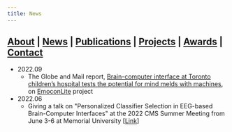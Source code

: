 ```yaml
---
title: News
---
```


## [About](index.md) | [News](news.md) | [Publications](publications.md) | [Projects](projects.md) | [Awards](awards.md) | [Contact](contact.md)

- 2022.09
  - The Globe and Mail report, [Brain-computer interface at Toronto children’s hospital tests the potential for mind melds with machines](https://www.theglobeandmail.com/canada/article-brain-computer-interface-at-toronto-childrens-hospital-tests-the/), on [EmoconLite](https://jranaraki.github.io/projects.html) project
- 2022.06
  - Giving a talk on "Personalized Classifier Selection in EEG-based Brain-Computer Interfaces" at the 2022 CMS Summer Meeting from June 3-6 at Memorial University [[Link](https://www2.cms.math.ca/Events/summer22/abs/sml#jr)]

